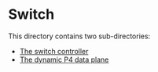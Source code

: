 # Switch
This directory contains two sub-directories:
* [The switch controller](./controller/README.md)
* [The dynamic P4 data plane](./dynamic_p4_dp/README.md)